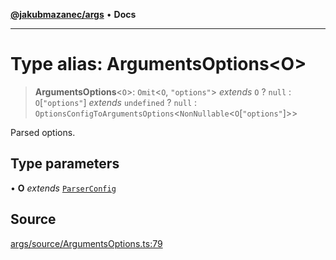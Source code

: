 [**@jakubmazanec/args**](../README.md) • **Docs**

---

# Type alias: ArgumentsOptions\<O\>

> **ArgumentsOptions**\<`O`\>: `Omit`\<`O`, `"options"`\> _extends_ `O` ? `null` :
> `O`\[`"options"`\] _extends_ `undefined` ? `null` :
> `OptionsConfigToArgumentsOptions`\<`NonNullable`\<`O`\[`"options"`\]\>\>

Parsed options.

## Type parameters

• **O** _extends_ [`ParserConfig`](ParserConfig.md)

## Source

[args/source/ArgumentsOptions.ts:79](https://github.com/jakubmazanec/tools/blob/bb20df5276ddb119762948adc2cda520aef09f0f/packages/args/source/ArgumentsOptions.ts#L79)
